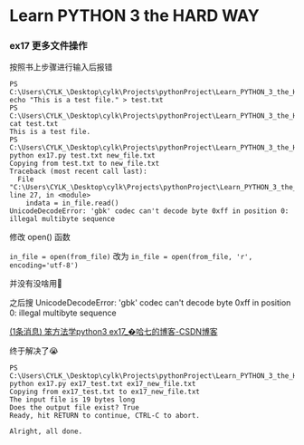 # Learn PYTHON 3 the HARD WAY

### ex17 更多文件操作

按照书上步骤进行输入后报错

```
PS C:\Users\CYLK_\Desktop\cylk\Projects\pythonProject\Learn_PYTHON_3_the_HARD_WAY> echo "This is a test file." > test.txt
PS C:\Users\CYLK_\Desktop\cylk\Projects\pythonProject\Learn_PYTHON_3_the_HARD_WAY> cat test.txt
This is a test file.
PS C:\Users\CYLK_\Desktop\cylk\Projects\pythonProject\Learn_PYTHON_3_the_HARD_WAY> python ex17.py test.txt new_file.txt
Copying from test.txt to new_file.txt
Traceback (most recent call last):
  File "C:\Users\CYLK_\Desktop\cylk\Projects\pythonProject\Learn_PYTHON_3_the_HARD_WAY\ex17.py", line 27, in <module>
    indata = in_file.read()
UnicodeDecodeError: 'gbk' codec can't decode byte 0xff in position 0: illegal multibyte sequence
```

修改 open() 函数

`in_file = open(from_file)` 改为 `in_file = open(from_file, 'r', encoding='utf-8')`

并没有没啥用🙁

之后搜 UnicodeDecodeError: 'gbk' codec can't decode byte 0xff in position 0: illegal multibyte sequence

[(1条消息) 笨方法学python3 ex17_�哈七的博客-CSDN博客](https://blog.csdn.net/weixin_43987300/article/details/85756535)

终于解决了😭

```
PS C:\Users\CYLK_\Desktop\cylk\Projects\pythonProject\Learn_PYTHON_3_the_HARD_WAY> python ex17.py ex17_test.txt ex17_new_file.txt
Copying from ex17_test.txt to ex17_new_file.txt
The input file is 19 bytes long
Does the output file exist? True
Ready, hit RETURN to continue, CTRL-C to abort.

Alright, all done.
```
